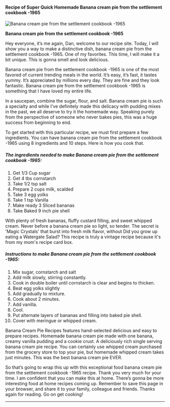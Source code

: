             

#### Recipe of Super Quick Homemade Banana cream pie from the settlement cookbook -1965

![Banana cream pie from the settlement cookbook -1965](https://img-global.cpcdn.com/recipes/d89d84498bf79510/751x532cq70/banana-cream-pie-from-the-settlement-cookbook-1965-recipe-main-photo.jpg)

**Banana cream pie from the settlement cookbook -1965**

Hey everyone, it’s me again, Dan, welcome to our recipe site. Today, I will show you a way to make a distinctive dish, banana cream pie from the settlement cookbook -1965. One of my favorites. This time, I will make it a bit unique. This is gonna smell and look delicious.

Banana cream pie from the settlement cookbook -1965 is one of the most favored of current trending meals in the world. It’s easy, it’s fast, it tastes yummy. It’s appreciated by millions every day. They are fine and they look fantastic. Banana cream pie from the settlement cookbook -1965 is something that I have loved my entire life.

In a saucepan, combine the sugar, flour, and salt. Banana cream pie is such a specialty and while I've definitely made this delicacy with pudding mixes in the past, we all deserve to try it the homemade way. Speaking purely from the perspective of someone who never bakes pies, this was a huge success from beginning to end.

To get started with this particular recipe, we must first prepare a few ingredients. You can have banana cream pie from the settlement cookbook -1965 using 8 ingredients and 10 steps. Here is how you cook that.

##### The ingredients needed to make Banana cream pie from the settlement cookbook -1965:

1.  Get 1/3 Cup sugar
2.  Get 4 tbs cornstarch
3.  Take 1/2 tsp salt
4.  Prepare 2 cups milk, scalded
5.  Take 3 egg yolks
6.  Take 1 tsp Vanilla
7.  Make ready 3 Sliced bananas
8.  Take Baked 9 inch pie shell

With plenty of fresh bananas, fluffy custard filling, and sweet whipped cream. Never before a banana cream pie so light, so tender. The secret is 'Magic Crystals' that burst into fresh milk flavor, without Did you grow up eating a Watergate Salad? This recipe is truly a vintage recipe because it's from my mom's recipe card box.

##### Instructions to make Banana cream pie from the settlement cookbook -1965:

1.  Mix sugar, cornstarch and salt
2.  Add milk slowly, stirring constantly.
3.  Cook in double boiler until cornstarch is clear and begins to thicken.
4.  Beat egg yolks slightly
5.  Add gradually to mixture.
6.  Cook about 2 minutes.
7.  Add vanilla.
8.  Cool.
9.  Put alternate layers of bananas and filling into baked pie shell.
10.  Cover with meringue or whipped cream.

Banana Cream Pie Recipes features hand-selected delicious and easy to prepare recipes. Homemade banana cream pie made with one banana, creamy vanilla pudding and a cookie crust. A deliciously rich single serving banana cream pie recipe. You can certainly use whipped cream purchased from the grocery store to top your pie, but homemade whipped cream takes just minutes. This was the best banana cream pie EVER.

So that’s going to wrap this up with this exceptional food banana cream pie from the settlement cookbook -1965 recipe. Thank you very much for your time. I am confident that you can make this at home. There’s gonna be more interesting food at home recipes coming up. Remember to save this page in your browser, and share it to your family, colleague and friends. Thanks again for reading. Go on get cooking!

* * *